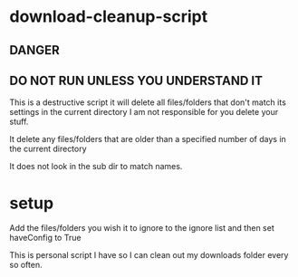 # download-cleanup-script
## DANGER 
## DO NOT RUN UNLESS YOU UNDERSTAND IT

This is a destructive script it will delete all files/folders that don't match its settings in the current directory I am not responsible for you delete your stuff.

It delete any files/folders that are older than a specified number of days in the current directory

It does not look in the sub dir to match names.

# setup
Add the files/folders you wish it to ignore to the ignore list and then set haveConfig to True

This is personal script I have so I can clean out my downloads folder every so often.
